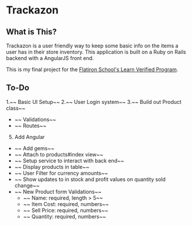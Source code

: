 # Trackazon

## What is This?

Trackazon is a user friendly way to keep some basic info on the items a user has in their store inventory.  This application is built on a Ruby on Rails backend with a AngularJS front end.

This is my final project for the [Flatiron School's Learn Verified Program](http://learn.co/with/zacscodingclub).

## To-Do
1.~~ Basic UI Setup~~
2.~~ User Login system~~
3.~~ Build out Product class~~
  * ~~ Validations~~
  * ~~ Routes~~

5. Add Angular
  * ~~ Add gems~~
  * ~~ Attach to products#index view~~
  * ~~ Setup service to interact with back end~~
  * ~~ Display products in table~~
  * ~~ User Filter for currency amounts~~
  * ~~ Show updates to in stock and profit values on quantity sold change~~
  * ~~ New Product form Validations~~
    * ~~ Name: required, length > 5~~
    * ~~ Item Cost: required, numbers~~
    * ~~ Sell Price: required, numbers~~
    * ~~ Quantity: required, numbers~~
